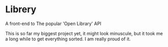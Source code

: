 # Librery
A front-end to The popular 'Open Library' API

<p> This is so far my biggest project yet, it might look minuscule, but it took me a long while to get everything sorted. I am really proud of it. </p>
